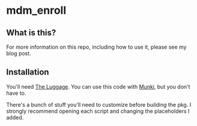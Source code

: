 # mdm_enroll

## What is this?

For more information on this repo, including how to use it, please see my blog post.

## Installation

You'll need [The Luggage](https://github.com/unixorn/luggage). You can use this code with [Munki](https://github.com/munki/munki), but you don't have to.

There's a bunch of stuff you'll need to customize before building the pkg. I strongly recommend opening each script and changing the placeholders I added.